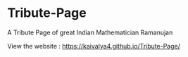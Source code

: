 # Tribute-Page
A Tribute Page of great Indian Mathematician Ramanujan

View the website : https://kaivalya4.github.io/Tribute-Page/
